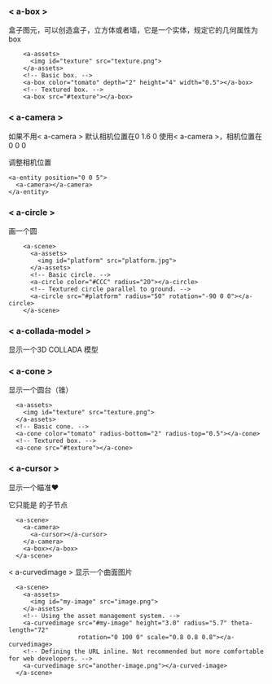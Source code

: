 <h3>< a-box ></h3>

盒子图元，可以创造盒子，立方体或者墙，它是一个实体，规定它的几何属性为   box

        <a-assets>
          <img id="texture" src="texture.png">
        </a-assets>
        <!-- Basic box. -->
        <a-box color="tomato" depth="2" height="4" width="0.5"></a-box>
        <!-- Textured box. -->
        <a-box src="#texture"></a-box>
        
<h3>< a-camera ></h3>

如果不用< a-camera > 默认相机位置在0 1.6 0   使用< a-camera >，相机位置在0 0 0

调整相机位置

    <a-entity position="0 0 5">
      <a-camera></a-camera>
    </a-entity>
    
<h3>< a-circle ></h3>

画一个圆

        <a-scene>
          <a-assets>
            <img id="platform" src="platform.jpg">
          </a-assets>
          <!-- Basic circle. -->
          <a-circle color="#CCC" radius="20"></a-circle>
          <!-- Textured circle parallel to ground. -->
          <a-circle src="#platform" radius="50" rotation="-90 0 0"></a-circle>
        </a-scene>
        
<h3>< a-collada-model ></h3>

显示一个3D COLLADA 模型

<h3>< a-cone ></h3>

显示一个圆台（锥）

      <a-assets>
        <img id="texture" src="texture.png">
      </a-assets>
      <!-- Basic cone. -->
      <a-cone color="tomato" radius-bottom="2" radius-top="0.5"></a-cone>
      <!-- Textured box. -->
      <a-cone src="#texture"></a-cone>
      
<h3>< a-cursor ></h3>

显示一个瞄准♥  

它只能是 <a-camera>的子节点

      <a-scene>
        <a-camera>
          <a-cursor></a-cursor>
        </a-camera>
        <a-box></a-box>
      </a-scene>


</h3>< a-curvedimage ></h3>
显示一个曲面图片

      <a-scene>
        <a-assets>
          <img id="my-image" src="image.png">
        </a-assets>
        <!-- Using the asset management system. -->
        <a-curvedimage src="#my-image" height="3.0" radius="5.7" theta-length="72"
                       rotation="0 100 0" scale="0.8 0.8 0.8"></a-curvedimage>
        <!-- Defining the URL inline. Not recommended but more comfortable for web developers. -->
        <a-curvedimage src="another-image.png"></a-curved-image>
      </a-scene>

<h3></h3>
<h3></h3>
<h3></h3>
<h3></h3>
<h3></h3>






        
        
        
        
        
        
        
        
        
